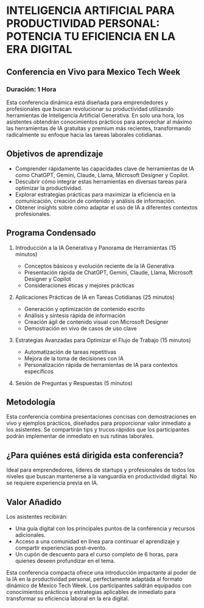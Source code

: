 # INTELIGENCIA ARTIFICIAL PARA PRODUCTIVIDAD PERSONAL: POTENCIA TU EFICIENCIA EN LA ERA DIGITAL

## Conferencia en Vivo para Mexico Tech Week

### Duración: 1 Hora

Esta conferencia dinámica está diseñada para emprendedores y profesionales que buscan revolucionar
su productividad utilizando herramientas de Inteligencia Artificial Generativa. En solo una hora,
los asistentes obtendrán conocimientos prácticos para aprovechar al máximo las herramientas de IA
gratuitas y premium más recientes, transformando radicalmente su enfoque hacia las tareas laborales
cotidianas.

## Objetivos de aprendizaje

- Comprender rápidamente las capacidades clave de herramientas de IA como ChatGPT, Gemini, Claude,
  Llama, Microsoft Designer y Copilot.
- Descubrir cómo integrar estas herramientas en diversas tareas para optimizar la productividad.
- Explorar estrategias prácticas para maximizar la eficiencia en la comunicación, creación de
  contenido y análisis de información.
- Obtener insights sobre cómo adaptar el uso de IA a diferentes contextos profesionales.

## Programa Condensado

1. Introducción a la IA Generativa y Panorama de Herramientas (15 minutos)
   - Conceptos básicos y evolución reciente de la IA Generativa
   - Presentación rápida de ChatGPT, Gemini, Claude, Llama, Microsoft Designer y Copilot
   - Consideraciones éticas y mejores prácticas

2. Aplicaciones Prácticas de IA en Tareas Cotidianas (25 minutos)
   - Generación y optimización de contenido escrito
   - Análisis y síntesis rápida de información
   - Creación ágil de contenido visual con Microsoft Designer
   - Demostración en vivo de casos de uso clave

3. Estrategias Avanzadas para Optimizar el Flujo de Trabajo (15 minutos)
   - Automatización de tareas repetitivas
   - Mejora de la toma de decisiones con IA
   - Personalización rápida de herramientas de IA para contextos específicos

4. Sesión de Preguntas y Respuestas (5 minutos)

## Metodología

Esta conferencia combina presentaciones concisas con demostraciones en vivo y ejemplos prácticos,
diseñados para proporcionar valor inmediato a los asistentes. Se compartirán tips y trucos rápidos
que los participantes podrán implementar de inmediato en sus rutinas laborales.

## ¿Para quiénes está dirigida esta conferencia?

Ideal para emprendedores, líderes de startups y profesionales de todos los niveles que buscan
mantenerse a la vanguardia en productividad digital. No se requiere experiencia previa en IA.

## Valor Añadido

Los asistentes recibirán:

- Una guía digital con los principales puntos de la conferencia y recursos adicionales.
- Acceso a una comunidad en línea para continuar el aprendizaje y compartir experiencias
  post-evento.
- Un cupón de descuento para el curso completo de 6 horas, para quienes deseen profundizar en el
  tema.

Esta conferencia compacta ofrece una introducción impactante al poder de la IA en la productividad
personal, perfectamente adaptada al formato dinámico de Mexico Tech Week. Los participantes saldrán
equipados con conocimientos prácticos y estrategias aplicables de inmediato para transformar su
eficiencia laboral en la era digital.
